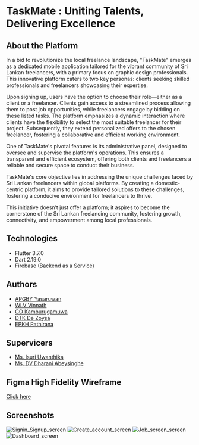 # TaskMate : Uniting Talents, Delivering Excellence

## About the Platform

In a bid to revolutionize the local freelance landscape, "TaskMate" emerges as a dedicated mobile application tailored for the vibrant community of Sri Lankan freelancers, with a primary focus on graphic design professionals. This innovative platform caters to two key personas: clients seeking skilled professionals and freelancers showcasing their expertise.

Upon signing up, users have the option to choose their role—either as a client or a freelancer. Clients gain access to a streamlined process allowing them to post job opportunities, while freelancers engage by bidding on these listed tasks. The platform emphasizes a dynamic interaction where clients have the flexibility to select the most suitable freelancer for their project. Subsequently, they extend personalized offers to the chosen freelancer, fostering a collaborative and efficient working environment.

One of TaskMate's pivotal features is its administrative panel, designed to oversee and supervise the platform's operations. This ensures a transparent and efficient ecosystem, offering both clients and freelancers a reliable and secure space to conduct their business.

TaskMate's core objective lies in addressing the unique challenges faced by Sri Lankan freelancers within global platforms. By creating a domestic-centric platform, it aims to provide tailored solutions to these challenges, fostering a conducive environment for freelancers to thrive.

This initiative doesn’t just offer a platform; it aspires to become the cornerstone of the Sri Lankan freelancing community, fostering growth, connectivity, and empowerment among local professionals.

## Technologies

- Flutter 3.7.0
- Dart 2.19.0
- Firebase (Backend as a Service)

## Authors

- [APGBY Yasaruwan](https://www.linkedin.com/in/basuru-yasaruwan-805820235/ "sdg")
- [WLV Vinnath](www.linkedin.com/in/vinukavinnath)
- [GO Kamburugamuwa](https://www.linkedin.com/in/govindu-oshada/)
- [DTK De Zoysa](https://www.linkedin.com/in/thilina-de-zoysa-a6aa362a4/)
- [EPKH Pathirana](https://www.linkedin.com/in/kesarahansajith/)

## Supervicers

- [Ms. Isuri Uwanthika](https://foc.kdu.ac.lk/computer_science/ms-isuri-uwanthika/ "Lecturer Profile")
- [Ms. DV Dharani Abeysinghe](https://foc.kdu.ac.lk/computer_science/ms-dv-dharani-abeysinghe/ "Lecturer Profile")

## Figma High Fidelity Wireframe

[Click here](https://www.figma.com/file/hIewd85LHemb3zweeoxbQE/New-TaskMate-Ui-Designs?type=design&node-id=796%3A1209&mode=design&t=ilCDeu78UdLX6HXw-1)

## Screenshots 
![Signin_Signup_screen](https://github.com/vinukavinnath/taskmate/blob/newbackend/assets/2.webp)
![Create_account_screen](https://github.com/vinukavinnath/taskmate/blob/newbackend/assets/4.webp)
![Job_screen_screen](https://github.com/vinukavinnath/taskmate/blob/newbackend/assets/6.webp)
![Dashboard_screen](https://github.com/vinukavinnath/taskmate/blob/newbackend/assets/10.webp)

